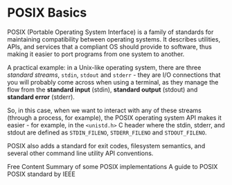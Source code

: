 # POSIX Basics

POSIX (Portable Operating System Interface) is a family of standards for maintaining compatibility between operating systems. It describes utilities, APIs, and services that a compliant OS should provide to software, thus making it easier to port programs from one system to another.

A practical example: in a Unix-like operating system, there are three *standard streams*, `stdin`, `stdout` and `stderr` - they are I/O connections that you will probably come across when using a terminal, as they manage the flow from the **standard input** (stdin), **standard output** (stdout) and **standard error** (stderr).

So, in this case, when we want to interact with any of these streams (through a process, for example), the POSIX operating system API makes it easier - for example, in the `<unistd.h>` C header where the stdin, stderr, and stdout are defined as `STDIN_FILENO`, `STDERR_FILENO` and `STDOUT_FILENO`.

POSIX also adds a standard for exit codes, filesystem semantics, and several other command line utility API conventions.

<ResourceGroupTitle>Free Content</ResourceGroupTitle>
<BadgeLink colorScheme='blue' badgeText='Read' href='https://unix.stackexchange.com/a/220877'>Summary of some POSIX implementations</BadgeLink>
<BadgeLink colorScheme='blue' badgeText='Read' href='https://www.baeldung.com/linux/posix'>A guide to POSIX</BadgeLink>
<BadgeLink colorScheme='blue' badgeText='Documentation' href='https://pubs.opengroup.org/onlinepubs/9699919799/'>POSIX standard by IEEE</BadgeLink>
